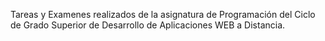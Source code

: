 Tareas y Examenes realizados de la asignatura de Programación del Ciclo de Grado Superior de Desarrollo de Aplicaciones WEB a Distancia.

